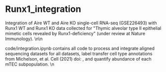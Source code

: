 # Runx1_integration

Integration of Aire WT and Aire KO single-cell RNA-seq (GSE226493) with Runx1 WT and Runx1 KO data collected for "Thymic alveolar type II epithelial mimetic cells revealed by Runx1-deficiency" (under review at Nature Immunology). \n\n

code/integration.ipynb contains all code to process and integrate aligned sequencing datasets for all datasets, label transfer cell type annotations from Michelson, et al. Cell (2021) doi: , and quantify abundance of each mTEC subpopulation. \n
